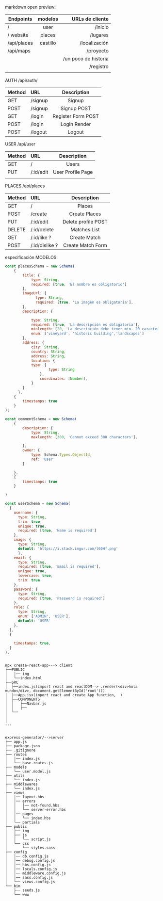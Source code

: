 markdown open preview:

| Endpoints     | modelos       | URLs de cliente 
| ------------- |:-------------:| -------------:        |
| /             |    user       | /inicio               |
| / website     |    places     | /lugares              |
| /api/places   |    castillo   | /localización         |
| /api/maps     |               | /proyecto             |
|               |               | /un poco de historia  |
|               |               | /registro             |
|               |               |                       |



AUTH /api/auth/

|Method      |	URL        |	Description     |
|------------|:------------|:----------------:|
|GET         |	/signup	   |Signup            |
|POST        |	/signup	   |Signup POST       |
|GET         |	/login	   |Register Form POST|
|POST        |	/login	   |Login Render      |
|POST	       |  /logout    |Logout            |


USER /api/user

| Method   |  URL       | Description       |
|----------|:-----------|:-----------------:|
|   GET    | /          | Users             |
|   PUT    | /:id/edit  | User Profile Page |
|          |            |                   |

PLACES /api/places

| Method |  URL          | Description       |
|--------|:--------------|:-----------------:|
|  GET   | /             |Places             |
|  POST  | /create       |Create Places      |
|  PUT   | /:id/edit     |Delete profile POST|
|  DELETE| /:id/delete   |Matches List       |
|  GET   | /:id/like ?   |Create Match       |
|  POST  | /:id/dislike ?| Create Match Form |





especificación MODELOS:
```javascript
const placesSchema = new Schema(
    {
        title: {
            type: String,
            required: [true, 'El nombre es obligatorio']
        },
        imageUrl: {
              type: String,
              required: [true, 'La imagen es obligatoria'],
        },
        description: {

            type: String,
            required: [true, 'La descripción es obligatoria'],
            minlength: [20, 'La descripción debe tener min. 20 caracteres']
            enum: ['vineyard', 'historic building','landscapes']
        },
        address: {
            city: String,
            country: String,
            address: String,
            location: {
            type: {
                    type: String
                },
                coordinates: [Number],
            }
        }
      },     
    {
        timestamps: true
    }
);

```

```javascript
const commentSchema = new Schema(
    {
        description: {
            type: String,
            maxlength: [300, 'Cannot exceed 300 characters'],

        },
        owner: {
            type: Schema.Types.ObjectId,
            ref: 'User'
        }

    },
    {
        timestamps: true
    }

)

```


```javascript
const userSchema = new Schema(
  {
    username: {
      type: String,
      trim: true,
      unique: true,
      required: [true, 'Name is required']
    },
    image: {
      type: String,
      default: 'https://i.stack.imgur.com/l60Hf.png'
      },
    email: {
      type: String,
      required: [true, 'Email is required'],
      unique: true,
      lowercase: true,
      trim: true
    },
    password: {
      type: String,
      required: [true, 'Password is required']
    },
    role: {
      type: String,
      enum: ['ADMIN', 'USER'],
      default: 'USER'
    },
  },
  {
    
    timestamps: true,
  }
);
```



















































































```

npx create-react-app---> client
├──PUBLIC
│   │── img
│   └──index.html
├──SRC
│  ├──index.js(import react and reactDOM--> .render(<div>hola mundo</div>, document.getElementById('root')))
│  ├──App.jsx(import react and create App function,  )
│  ├──COMPONENTS
│  │   ├──Navbar.js
│  │   ├──
│  └──
│   
│
---


express-generator/-->server
├── app.js
├── package.json
├── .gitignore
├── routes
│   │── index.js
│   └── base.routes.js
├── models
│   └── user.model.js
├── utils
│   └── index.js
├── middlewares
│   └── index.js
├── views
│   │── layout.hbs
│   │── errors
│   │   │── not-found.hbs
│   │   └── server-error.hbs
│   │── pages
│   │   └── index.hbs
│   └── partials
├── public
│   ├── img
│   ├── js
│   │   └── script.js
│   └── css
│       └── styles.sass
├── config
│   │── db.config.js
│   │── debug.config.js
│   │── hbs.config.js
│   │── locals.config.js
│   │── middleware.config.js
│   │── sass.config.js
│   └── views.config.js
└── bin
    ├── seeds.js
    └── www

```
